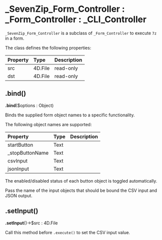 # _SevenZip_Form_Controller : _Form_Controller : _CLI_Controller

`_SevenZip_Form_Controller` is a subclass of `_Form_Controller` to execute `7z` in a form. 

The class defines the following properties:

|Property|Type|Description|
|:-|:-|:-|
|src|4D.File|read-only|
|dst|4D.File|read-only|

## .bind() 

**.bind**($options : Object)

Binds the supplied form object names to a specific functionality. 

The following object names are supported:

|Property|Type|Description|
|:-|:-|:-|
|startButton|Text||
|_stopButtonName|Text||
|csvInput|Text||
|jsonInput|Text||

The enabled/disabled status of each button object is toggled automatically.

Pass the name of the input objects that should be bound the CSV input and JSON output.

## .setInput() 

**.setInput**()->$src : 4D.File

Call this method before `.execute()` to set the CSV input value.
